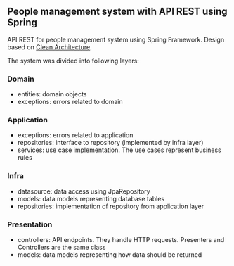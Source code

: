 ## People management system with API REST using Spring

API REST for people management system using Spring Framework. Design based on [Clean Architecture](https://blog.cleancoder.com/uncle-bob/2012/08/13/the-clean-architecture.html).

The system was divided into following layers:

### Domain

- entities: domain objects
- exceptions: errors related to domain


### Application

- exceptions: errors related to application
- repositories: interface to repository (implemented by infra layer)
- services: use case implementation. The use cases represent business rules


### Infra

- datasource: data access using JpaRepository
- models: data models representing database tables
- repositories: implementation of repository from application layer


### Presentation

- controllers: API endpoints. They handle HTTP requests. Presenters and Controllers are the same class
- models: data models representing how data should be returned